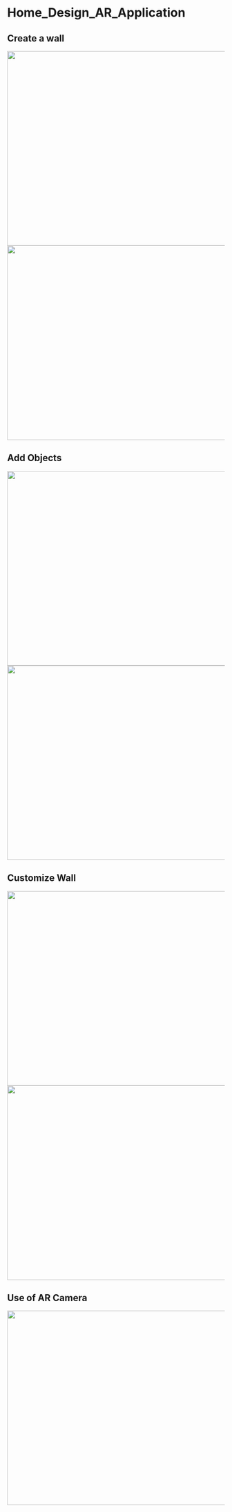 # Home_Design_AR_Application

## Create a wall

<img src="https://i.imgur.com/k3bToLB.png" width="800" height="450" />
<img src="https://i.imgur.com/WslvSPV.png" width="800" height="450" />

## Add Objects
<img src="https://i.imgur.com/w09QXwO.png" width="800" height="450" />
<img src="https://i.imgur.com/WECrmGD.png" width="800" height="450" />

## Customize Wall
<img src="https://i.imgur.com/DgkAoAD.jpg" width="800" height="450" />
<img src="https://i.imgur.com/r2eSWbT.jpg" width="800" height="450" />

## Use of AR Camera
<img src="https://i.imgur.com/otePruk.jpg" width="800" height="450" />
